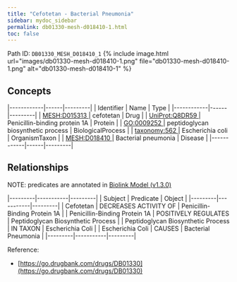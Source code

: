 ```yaml
---
title: "Cefotetan - Bacterial Pneumonia"
sidebar: mydoc_sidebar
permalink: db01330-mesh-d018410-1.html
toc: false 
---
```



Path ID: `DB01330_MESH_D018410_1`
{% include image.html url="images/db01330-mesh-d018410-1.png" file="db01330-mesh-d018410-1.png" alt="db01330-mesh-d018410-1" %}

## Concepts

|------------|------|---------|
| Identifier | Name | Type    |
|------------|------|---------|
| <a href="https://identifiers.org/MESH:D015313">MESH:D015313 </a> | cefotetan | Drug |
| <a href="https://identifiers.org/UniProt:Q8DR59">UniProt:Q8DR59 </a> | Penicillin-binding protein 1A | Protein |
| <a href="https://identifiers.org/GO:0009252">GO:0009252 </a> | peptidoglycan biosynthetic process | BiologicalProcess |
| <a href="https://identifiers.org/taxonomy:562">taxonomy:562 </a> | Escherichia coli | OrganismTaxon |
| <a href="https://identifiers.org/MESH:D018410">MESH:D018410 </a> | Bacterial pneumonia | Disease |
|------------|------|---------|

## Relationships


NOTE: predicates are annotated in <a href="https://github.com/biolink/biolink-model/releases/tag/v1.3.0">Biolink Model (v1.3.0)</a>

|---------|-----------|---------|
| Subject | Predicate | Object  |
|---------|-----------|---------|
| Cefotetan | DECREASES ACTIVITY OF | Penicillin-Binding Protein 1A |
| Penicillin-Binding Protein 1A | POSITIVELY REGULATES | Peptidoglycan Biosynthetic Process |
| Peptidoglycan Biosynthetic Process | IN TAXON | Escherichia Coli |
| Escherichia Coli | CAUSES | Bacterial Pneumonia |
|---------|-----------|---------|

Reference: 
  - [https://go.drugbank.com/drugs/DB01330](https://go.drugbank.com/drugs/DB01330)

